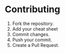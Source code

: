 # Contributing

1. Fork the repository.
2. Add your cheat sheet
3. Commit changes.
4. Push your commit.
5. Create a Pull Request.
